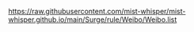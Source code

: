 https://raw.githubusercontent.com/mist-whisper/mist-whisper.github.io/main/Surge/rule/Weibo/Weibo.list
